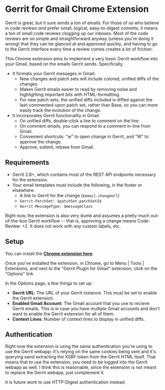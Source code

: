 Gerrit for Gmail Chrome Extension
=================================

Gerrit is great, but it sure sends a ton of emails.  For those of us who believe in code reviews _and_ prefer
small, logical, easy-to-digest commits, it means a ton of small code reviews clogging up our inboxes.  Most
of the code reviews are so simple and straightforward anyway (unless you're doing it wrong) that they can be
glanced at and approved quickly, and having to go to the Gerrit interface every time a review comes creates a
lot of friction.

This Chrome extension aims to implement a very basic Gerrit workflow into your Gmail, based on the emails Gerrit sends.
Specifically,

* It formats your Gerrit messages in Gmail.
  * New changes and patch sets will include colored, unified diffs of the changes.
  * Makes Gerrit emails easier to read by removing noise and highlighting important bits with HTML-formatting.
  * For new patch sets, the unified diffs included is diffed against the last-commented-upon patch set,
    rather than Base, so you can more easily track the evolution of the change.
* It incorporates Gerrit functionality in Gmail.
  * On unified diffs, double-click a line to comment on the line.
  * On comment emails, you can respond to a comment in-line from Gmail.
  * Convenient shortcuts: "w" to open change in Gerrit, and "W" to approve the change.
  * Approve, submit, rebase from Gmail.

Requirements
------------

* Gerrit 2.8+, which contains most of the REST API endpoints necessary for the extension.
* Your email templates must include the following, in the footer or elsewhere:
  * A link to Gerrit for the change (`$email.changeUrl`)
  * `Gerrit-PatchSet: $patchSet.patchSetId`
  * `Gerrit-MessageType: $messageClass`

Right now, the extension is also very dumb and assumes a pretty much out-of-the-box Gerrit workflow -- that is, 
approving a change means Code-Review: +2.  It does not work with any custom labels, etc.

Setup
-----

You can install the **[Chrome extension here](https://chrome.google.com/webstore/detail/gerrit-plugin-for-gmail/pffnmeolekgjhljdbgpbeaninomjppne)**.

Once you've installed the extension, in Chrome, go to Menu | Tools | Extensions, and next to the "Gerrit Plugin for Gmail" extension, click on the "Options" link.

In the Options page, a few things to set up:

* **Gerrit URL**: The URL of your Gerrit instance.  This must be set to enable the Gerrit extension.
* **Enabled Gmail Account**: The Gmail account that you use to recieve Gerrit emails.  This is in case you have multiple Gmail accounts and don't want to enable the Gerrit extension for all of them.
* **Context Lines**: Number of context lines to display in unified diffs.

Authentication
--------------

Right now the extension is using the same authentication you're using to use the Gerrit webapp; it's relying on the same cookies being sent and it's querying eand extracting the XSRF token from the Gerrit HTML itself.  That means that to use the extension, you need to be logged into the Gerrit webapp as well.  I think this is reasonable, since the extension is not meant to replace the Gerrit webapp, just complement it.

It is future work to use HTTP-Digest authentication instead.
